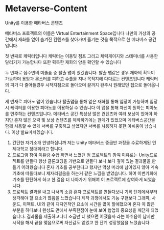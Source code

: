 # Metaverse-Content
Unity를 이용한 메타버스 콘텐츠

메타버스 프로젝트의 이름은 Virtual Entertainment Space입니다
나만의 가상의 공간에서 재화를 얻어 숨겨진 컨텐츠를 찾아가며 즐기는 것을 목적으로 한 메타버스 공간입니다.

첫 번째로 케릭터입니다 케릭터는 이동및 점프 그리고 체력게이지와 스테미너를 사용한 달리기가 가능합니다 또한 획득한 재화의 양을 확인할 수 있습니다

두 번째로 집주변의 미술품 중 탈출 맵이 있겠습니다.
탈출 맵같은 경우 재화의 획득이 가능하며 용암과 몬스터를 피하고 수풀을 지나 목적지에 다다르는 컨텐츠입니다
케릭터의 피가 다 줄어들경우 시작지점으로 돌아오며 끝까지 완주시 원래있던 집으로 돌아옵니다.

세 번재로 피아노 맵이 있습니다
탈출맵을 통해 얻은 재화를 통해 입장이 가능하며 입장시 케릭터를 이용한 피아노를 이용하실 수 있습니다
이 맵을 통해 자신이 원하는 피아노를 연주하는 컨텐츠입니다.
메타버스 공간 특성상 많은 컨텐츠와 여러 보상이 있어야 하지만 혼자 많은 오락 및 보상 컨텐츠를 제작하기에는 한계가 있었으며 메타버스공간을 함께 사용할 수 있게 서버를 구축하고 싶었지만 서버를 사용하지 못한 아쉬움이 남습니다.
이상 발표마치겠습니다.

1. 간단한 자기소개
안녕하십니까 저는 Unity 메타버스 중급반 과정을 수료하게된 인제대학교 정대희라고 합니다.
2. 프로그램 참여 이유랑 수업 하면서 느꼈던 점
프로젝트의 참여 이유로는 Unity프로젝트를 만들때 항상 클론코딩을 기반으로 만들다 보니 보다 깊이 있는 결과물을 만들기 어려웠습니다
혼자 기초를 공부한다고 했지만 막상 머리에 남아있지 않아 계속 기초에 떠돌다보니 제자리걸음을 하는거 같은 느낌을 받았습니다.
하여 이번기회에 기초를 탄탄하게 하고 한 걸음 더 나아가기 위해여 이 프로젝트에 참여하게 되었습니다. 
3. 프로젝트 결과물 내고 나서의 소감
혼자 프로젝트를 만들다보니 기획 단계에서부터 생각해야 할 요소가 많음을 느꼈습니다
제작 과정에서도 기능 구현보다 그래픽, 사운드, 이펙트, UI와 같이 디자인적인 요소에 시간을 많이 할애했으며 혼자 이 많은 부분을 하다보니 완성도 면에서 부족한점이 눈에 보여 협업의 중요성을 깨닫게 되었습니다.
결과물을 제출하고나니 조금만 더 했으면 어땠을까 라는 아쉬움이 남지만 시작을 해서 끝을 맺음으로써 자신감도 얻었고 한 단계 성장했음을 느꼈습니다.
